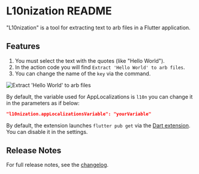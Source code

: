 # L10nization README

"L10nization" is a tool for extracting text to arb files in a Flutter application.

## Features

1. You must select the text with the quotes (like "Hello World").
1. In the action code you will find `Extract 'Hello World' to arb files`.
1. You can change the name of the `key` via the command.

![Extract 'Hello World' to arb files](https://github.com/lsaudon/l10nization/blob/main/images/extract-to-arb-files.gif?raw=true)

By default, the variable used for AppLocalizations is `l10n` you can change it in the parameters as if below:

```json
"l10nization.appLocalizationsVariable": "yourVariable"
```

By default, the extension launches `flutter pub get` via the [Dart extension](https://marketplace.visualstudio.com/items?itemName=Dart-Code.dart-code). You can disable it in the settings.

## Release Notes

For full release notes, see the [changelog](CHANGELOG.md).
